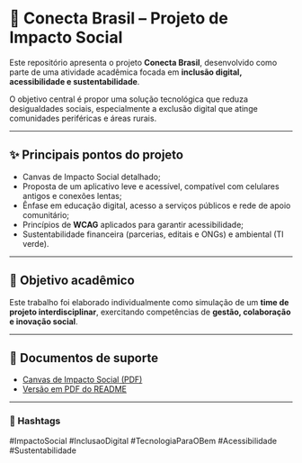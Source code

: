 # 📘 Conecta Brasil – Projeto de Impacto Social

Este repositório apresenta o projeto **Conecta Brasil**, desenvolvido como parte de uma atividade acadêmica focada em **inclusão digital, acessibilidade e sustentabilidade**.

O objetivo central é propor uma solução tecnológica que reduza desigualdades sociais, especialmente a exclusão digital que atinge comunidades periféricas e áreas rurais.

---

## ✨ Principais pontos do projeto
- Canvas de Impacto Social detalhado;
- Proposta de um aplicativo leve e acessível, compatível com celulares antigos e conexões lentas;
- Ênfase em educação digital, acesso a serviços públicos e rede de apoio comunitário;
- Princípios de **WCAG** aplicados para garantir acessibilidade;
- Sustentabilidade financeira (parcerias, editais e ONGs) e ambiental (TI verde).

---

## 📌 Objetivo acadêmico
Este trabalho foi elaborado individualmente como simulação de um **time de projeto interdisciplinar**, exercitando competências de **gestão, colaboração e inovação social**.

---

## 📎 Documentos de suporte
- [Canvas de Impacto Social (PDF)](Canvas_Impacto_Social.pdf)
- [Versão em PDF do README](README_Conecta_Brasil.pdf)

---

### 🔖 Hashtags
#ImpactoSocial #InclusaoDigital #TecnologiaParaOBem #Acessibilidade #Sustentabilidade
